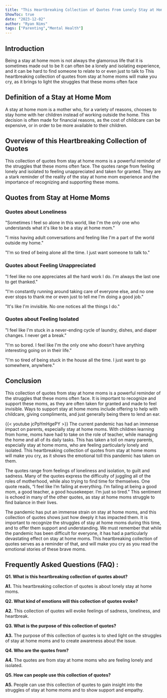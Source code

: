 ```yaml
---
title: "This Heartbreaking Collection of Quotes From Lonely Stay at Home Moms Will Make You Cry"
ShowToc: true 
date: "2023-12-02"
author: "Ryan Nims" 
tags: ["Parenting","Mental Health"]
---
```

## Introduction

Being a stay at home mom is not always the glamorous life that it is sometimes made out to be It can often be a lonely and isolating experience, and it can be hard to find someone to relate to or even just to talk to This heartbreaking collection of quotes from stay at home moms will make you cry, as it brings to light the struggles that these moms often face

## Definition of a Stay at Home Mom

A stay at home mom is a mother who, for a variety of reasons, chooses to stay home with her children instead of working outside the home. This decision is often made for financial reasons, as the cost of childcare can be expensive, or in order to be more available to their children.

## Overview of this Heartbreaking Collection of Quotes

This collection of quotes from stay at home moms is a powerful reminder of the struggles that these moms often face. The quotes range from feeling lonely and isolated to feeling unappreciated and taken for granted. They are a stark reminder of the reality of the stay at home mom experience and the importance of recognizing and supporting these moms.

## Quotes from Stay at Home Moms

### Quotes about Loneliness

"Sometimes I feel so alone in this world, like I'm the only one who understands what it's like to be a stay at home mom."

"I miss having adult conversations and feeling like I'm a part of the world outside my home."

"I'm so tired of being alone all the time. I just want someone to talk to."

### Quotes about Feeling Unappreciated

"I feel like no one appreciates all the hard work I do. I'm always the last one to get thanked."

"I'm constantly running around taking care of everyone else, and no one ever stops to thank me or even just to tell me I'm doing a good job."

"It's like I'm invisible. No one notices all the things I do."

### Quotes about Feeling Isolated

"I feel like I'm stuck in a never-ending cycle of laundry, dishes, and diaper changes. I never get a break."

"I'm so bored. I feel like I'm the only one who doesn't have anything interesting going on in their life."

"I'm so tired of being stuck in the house all the time. I just want to go somewhere, anywhere."

## Conclusion

This collection of quotes from stay at home moms is a powerful reminder of the struggles that these moms often face. It is important to recognize and support these moms, as they are often taken for granted and made to feel invisible. Ways to support stay at home moms include offering to help with childcare, giving compliments, and just generally being there to lend an ear.

{{< youtube jcPpYmHgePY >}} 
The current pandemic has had an immense impact on parents, especially stay at home moms. With children learning from home, moms have had to take on the role of teacher, while managing the home and all of its daily tasks. This has taken a toll on many parents, especially stay at home moms, who are feeling particularly lonely and isolated. This heartbreaking collection of quotes from stay at home moms will make you cry, as it shows the emotional toll this pandemic has taken on them. 

The quotes range from feelings of loneliness and isolation, to guilt and sadness. Many of the quotes express the difficulty of juggling all of the roles of motherhood, while also trying to find time for themselves. One quote reads, “I feel like I’m failing at everything. I’m failing at being a good mom, a good teacher, a good housekeeper. I’m just so tired.” This sentiment is echoed in many of the other quotes, as stay at home moms struggle to find balance in their lives. 

The pandemic has put an immense strain on stay at home moms, and this collection of quotes shows just how deeply it has impacted them. It is important to recognize the struggles of stay at home moms during this time, and to offer them support and understanding. We must remember that while the pandemic has been difficult for everyone, it has had a particularly devastating effect on stay at home moms. This heartbreaking collection of quotes serves as a reminder of that, and will make you cry as you read the emotional stories of these brave moms.

## Frequently Asked Questions (FAQ) :
**Q1. What is this heartbreaking collection of quotes about?**

**A1.** This heartbreaking collection of quotes is about lonely stay at home moms. 

**Q2. What kind of emotions will this collection of quotes evoke?**

**A2.** This collection of quotes will evoke feelings of sadness, loneliness, and heartbreak. 

**Q3. What is the purpose of this collection of quotes?**

**A3.** The purpose of this collection of quotes is to shed light on the struggles of stay at home moms and to create awareness about the issue. 

**Q4. Who are the quotes from?**

**A4.** The quotes are from stay at home moms who are feeling lonely and isolated. 

**Q5. How can people use this collection of quotes?**

**A5.** People can use this collection of quotes to gain insight into the struggles of stay at home moms and to show support and empathy.



